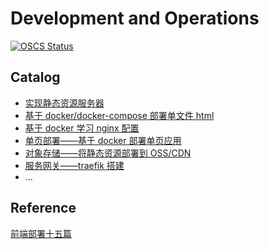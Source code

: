 # Development and Operations

[![OSCS Status](https://www.oscs1024.com/platform/badge/tangzhenming/DevOps.svg?size=small)](https://www.oscs1024.com/project/tangzhenming/DevOps?ref=badge_small)

## Catalog

- [实现静态资源服务器](https://github.com/tangzhenming/DevOps/tree/main/node_server)
- [基于 docker/docker-compose 部署单文件 html](https://github.com/tangzhenming/DevOps/tree/main/deploy_html)
- [基于 docker 学习 nginx 配置](https://github.com/tangzhenming/DevOps/tree/main/nginx_config)
- [单页部署——基于 docker 部署单页应用](https://github.com/tangzhenming/DevOps/tree/main/deploy_spa)
- [对象存储——将静态资源部署到 OSS/CDN](https://github.com/tangzhenming/DevOps/tree/main/oss)
- [服务网关——traefik 搭建](https://github.com/tangzhenming/DevOps/tree/main/traefik)
- ...

## Reference

[前端部署十五篇](https://q.shanyue.tech/deploy/)
